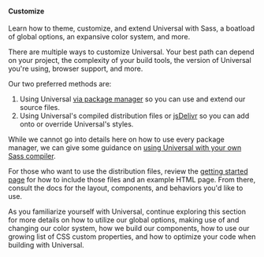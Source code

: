 #### Customize

Learn how to theme, customize, and extend Universal with Sass, a boatload of global options, an expansive color system, and more.

There are multiple ways to customize Universal. Your best path can depend on your project, the complexity of your build tools, the version of Universal you're using, browser support, and more.

Our two preferred methods are:

1. Using Universal [via package manager](#/docs/getting-started/download.md) so you can use and extend our source files.
2. Using Universal's compiled distribution files or [jsDelivr](#/docs/getting-started/download.md) so you can add onto or override Universal's styles.

While we cannot go into details here on how to use every package manager, we can give some guidance on [using Universal with your own Sass compiler](#/docs/customize/sass.md").

For those who want to use the distribution files, review the [getting started page](#/docs/index.md) for how to include those files and an example HTML page. From there, consult the docs for the layout, components, and behaviors you'd like to use.

As you familiarize yourself with Universal, continue exploring this section for more details on how to utilize our global options, making use of and changing our color system, how we build our components, how to use our growing list of CSS custom properties, and how to optimize your code when building with Universal.
